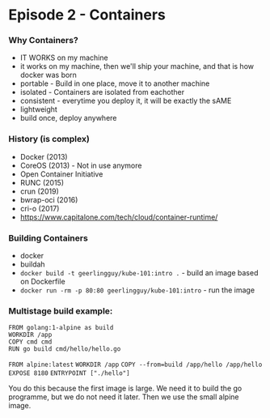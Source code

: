 # Episode 2 - Containers

### Why Containers?
- IT WORKS on my machine
- it works on my machine, then we'll ship your machine, and that is how docker was born
- portable - Build in one place, move it to another machine
- isolated - Containers are isolated from eachother 
- consistent - everytime you deploy it, it will be exactly the sAME
- lightweight
- build once, deploy anywhere

### History (is complex)
- Docker (2013)
- CoreOS (2013) - Not in use anymore
- Open Container Initiative 
- RUNC (2015) 
- crun (2019) 
- bwrap-oci (2016)
- cri-o (2017)
- https://www.capitalone.com/tech/cloud/container-runtime/

### Building Containers
- docker
- buildah
- `docker build -t geerlingguy/kube-101:intro .` - build an image based on Dockerfile
- `docker run -rm -p 80:80 geerlingguy/kube-101:intro` - run the image 
 
### Multistage build example:
`FROM golang:1-alpine as build`  
`WORKDIR /app`  
`COPY cmd cmd`  
`RUN go build cmd/hello/hello.go`  


`FROM alpine:latest`
`WORKDIR /app`
`COPY --from=build /app/hello /app/hello`
`EXPOSE 8180`
`ENTRYPOINT ["./hello"]`

You do this because the first image is large. We need it to build the go programme, but we do not need it later. Then we use the small alpine image.

